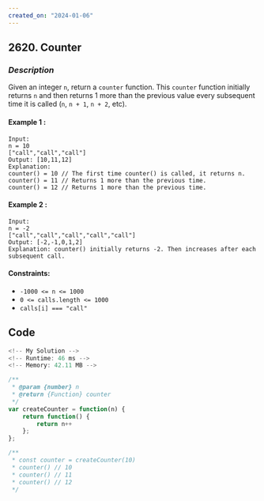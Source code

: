 ```yaml
---
created_on: "2024-01-06"
---
```


## 2620. Counter


### _Description_

Given an integer `n`, return a `counter` function. This `counter` function initially returns `n` and then returns 1 more than the previous value every subsequent time it is called (`n`, `n + 1`, `n + 2`, etc).

#### Example 1 :
```
Input: 
n = 10 
["call","call","call"]
Output: [10,11,12]
Explanation: 
counter() = 10 // The first time counter() is called, it returns n.
counter() = 11 // Returns 1 more than the previous time.
counter() = 12 // Returns 1 more than the previous time.
```

#### Example 2 :
```
Input: 
n = -2
["call","call","call","call","call"]
Output: [-2,-1,0,1,2]
Explanation: counter() initially returns -2. Then increases after each subsequent call.
```

#### Constraints:

- `-1000 <= n <= 1000`
- `0 <= calls.length <= 1000`
- <code>calls[i] === "call"</code>


## Code

```JavaScript
<!-- My Solution -->
<!-- Runtime: 46 ms -->
<!-- Memory: 42.11 MB -->

/**
 * @param {number} n
 * @return {Function} counter
 */
var createCounter = function(n) {
    return function() {
        return n++
    };
};

/** 
 * const counter = createCounter(10)
 * counter() // 10
 * counter() // 11
 * counter() // 12
 */


```

